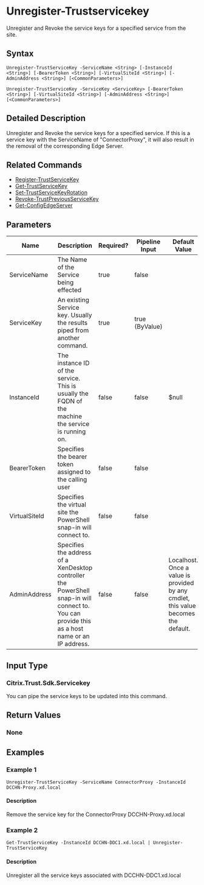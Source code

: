 ﻿
# Unregister-Trustservicekey
Unregister and Revoke the service keys for a specified service from the site.
## Syntax
```
Unregister-TrustServiceKey -ServiceName <String> [-InstanceId <String>] [-BearerToken <String>] [-VirtualSiteId <String>] [-AdminAddress <String>] [<CommonParameters>]

Unregister-TrustServiceKey -ServiceKey <ServiceKey> [-BearerToken <String>] [-VirtualSiteId <String>] [-AdminAddress <String>] [<CommonParameters>]
```
## Detailed Description
Unregister and Revoke the service keys for a specified service. If this is a service key with the ServiceName of "ConnectorProxy", it will also result in the removal of the corresponding Edge Server.


## Related Commands

* [Register-TrustServiceKey](../Register-TrustServiceKey/)
* [Get-TrustServiceKey](../Get-TrustServiceKey/)
* [Set-TrustServiceKeyRotation](../Set-TrustServiceKeyRotation/)
* [Revoke-TrustPreviousServiceKey](../Revoke-TrustPreviousServiceKey/)
* [Get-ConfigEdgeServer](../Get-ConfigEdgeServer/)
## Parameters
| Name   | Description | Required? | Pipeline Input | Default Value |
| --- | --- | --- | --- | --- |
| ServiceName | The Name of the Service being effected | true | false |  |
| ServiceKey | An existing Service key.  Usually the results piped from another command. | true | true (ByValue) |  |
| InstanceId | The instance ID of the service.  This is usually the FQDN of the machine the service is running on. | false | false | \$null |
| BearerToken | Specifies the bearer token assigned to the calling user | false | false |  |
| VirtualSiteId | Specifies the virtual site the PowerShell snap-in will connect to. | false | false |  |
| AdminAddress | Specifies the address of a XenDesktop controller the PowerShell snap-in will connect to. You can provide this as a host name or an IP address. | false | false | Localhost. Once a value is provided by any cmdlet, this value becomes the default. |

## Input Type

### Citrix.Trust.Sdk.Servicekey
You can pipe the service keys to be updated into this command.
## Return Values

### None

## Examples

### Example 1
```
Unregister-TrustServiceKey -ServiceName ConnectorProxy -InstanceId DCCHN-Proxy.xd.local
```
#### Description
Remove the service key for the ConnectorProxy DCCHN-Proxy.xd.local
### Example 2
```
Get-TrustServiceKey -InstanceId DCCHN-DDC1.xd.local | Unregister-TrustServiceKey
```
#### Description
Unregister all the service keys associated with DCCHN-DDC1.xd.local
